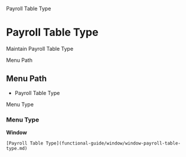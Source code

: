 
Payroll Table Type
# Payroll Table Type


Maintain Payroll Table Type

Menu Path
## Menu Path



- Payroll Table Type

Menu Type
### Menu Type

**Window**


```
[Payroll Table Type](functional-guide/window/window-payroll-table-type.md)
```